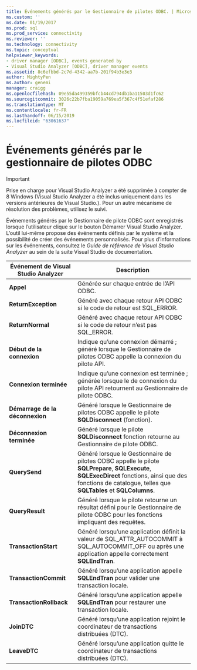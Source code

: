 ```yaml
---
title: Événements générés par le Gestionnaire de pilotes ODBC. | Microsoft Docs
ms.custom: ''
ms.date: 01/19/2017
ms.prod: sql
ms.prod_service: connectivity
ms.reviewer: ''
ms.technology: connectivity
ms.topic: conceptual
helpviewer_keywords:
- driver manager [ODBC], events generated by
- Visual Studio Analyzer [ODBC], driver manager events
ms.assetid: 8c6efbbd-2c7d-4342-aa7b-201f94b3e3e3
author: MightyPen
ms.author: genemi
manager: craigg
ms.openlocfilehash: 09e55da499359bfcb44cd794db1ba11503d1fc62
ms.sourcegitcommit: 3026c22b7fba19059a769ea5f367c4f51efaf286
ms.translationtype: MT
ms.contentlocale: fr-FR
ms.lasthandoff: 06/15/2019
ms.locfileid: "63061637"
---
```

# <a name="events-generated-by-the-odbc-driver-manager"></a>Événements générés par le gestionnaire de pilotes ODBC
> [!IMPORTANT]  
>  Prise en charge pour Visual Studio Analyzer a été supprimée à compter de 8 Windows (Visual Studio Analyzer a été inclus uniquement dans les versions antérieures de Visual Studio.). Pour un autre mécanisme de résolution des problèmes, utilisez le suivi.  
  
 Événements générés par le Gestionnaire de pilote ODBC sont enregistrés lorsque l’utilisateur clique sur le bouton Démarrer Visual Studio Analyzer. L’outil lui-même propose des événements définis par le système et la possibilité de créer des événements personnalisés. Pour plus d’informations sur les événements, consultez le *Guide de référence de Visual Studio Analyzer* au sein de la suite Visual Studio de documentation.  
  
|Événement de Visual Studio Analyzer|Description|  
|----------------------------------|-----------------|  
|**Appel**|Générée sur chaque entrée de l’API ODBC.|  
|**ReturnException**|Généré avec chaque retour API ODBC si le code de retour est SQL_ERROR.|  
|**ReturnNormal**|Généré avec chaque retour API ODBC si le code de retour n’est pas SQL_ERROR.|  
|**Début de la connexion**|Indique qu’une connexion démarré ; généré lorsque le Gestionnaire de pilotes ODBC appelle la connexion du pilote API.|  
|**Connexion terminée**|Indique qu’une connexion est terminée ; générée lorsque le de connexion du pilote API retournent au Gestionnaire de pilote ODBC.|  
|**Démarrage de la déconnexion**|Généré lorsque le Gestionnaire de pilotes ODBC appelle le pilote **SQLDisconnect** (fonction).|  
|**Déconnexion terminée**|Généré lorsque le pilote **SQLDisconnect** fonction retourne au Gestionnaire de pilote ODBC.|  
|**QuerySend**|Généré lorsque le Gestionnaire de pilotes ODBC appelle le pilote **SQLPrepare**, **SQLExecute**, **SQLExecDirect** fonctions, ainsi que des fonctions de catalogue, telles que **SQLTables** et **SQLColumns**.|  
|**QueryResult**|Généré lorsque le pilote retourne un résultat défini pour le Gestionnaire de pilote ODBC pour les fonctions impliquant des requêtes.|  
|**TransactionStart**|Généré lorsqu’une application définit la valeur de SQL_ATTR_AUTOCOMMIT à SQL_AUTOCOMMIT_OFF ou après une application appelle correctement **SQLEndTran**.|  
|**TransactionCommit**|Généré lorsqu’une application appelle **SQLEndTran** pour valider une transaction locale.|  
|**TransactionRollback**|Généré lorsqu’une application appelle **SQLEndTran** pour restaurer une transaction locale.|  
|**JoinDTC**|Généré lorsqu’une application rejoint le coordinateur de transactions distribuées (DTC).|  
|**LeaveDTC**|Généré lorsqu’une application quitte le coordinateur de transactions distribuées (DTC).|
